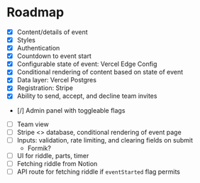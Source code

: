 # Roadmap

- [x] Content/details of event
- [x] Styles
- [x] Authentication
- [x] Countdown to event start
- [x] Configurable state of event: Vercel Edge Config
- [x] Conditional rendering of content based on state of event
- [x] Data layer: Vercel Postgres
- [x] Registration: Stripe
- [x] Ability to send, accept, and decline team invites
- [/] Admin panel with toggleable flags
- [ ] Team view
- [ ] Stripe <> database, conditional rendering of event page
- [ ] Inputs: validation, rate limiting, and clearing fields on submit
  - Formik?
- [ ] UI for riddle, parts, timer
- [ ] Fetching riddle from Notion
- [ ] API route for fetching riddle if `eventStarted` flag permits
